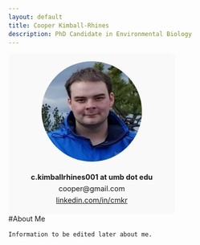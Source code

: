 ```yaml
---
layout: default
title: Cooper Kimball-Rhines
description: PhD Candidate in Environmental Biology
---
```


<style>
.container {
  display: flex;
  flex-wrap: wrap;
}
.sidebar {
  flex: 1 1 250px;
  max-width: 300px;
  margin-right: 2rem;
  padding: 1rem;
  background-color: #f9f9f9;
  border-radius: 8px;
  text-align: center;
}
.sidebar img {
  width: 200px;
  height: 200px;
  border-radius: 50%;
  object-fit: cover;
}
.sidebar .contact-info {
  margin-top: 1rem;
  font-size: 0.9rem;
  line-height: 1.6;
}
.main-content {
  flex: 3 1 600px;
}
</style>

<div class="container">
  <div class="sidebar">
    <img src="assets/images/Headshot.png"/>
    <div class="contact-info">
      <strong>c.kimballrhines001 at umb dot edu</strong><br>
      cooper@gmail.com<br>
      <a href="linkedin.com/in/cmkr" target="_blank">linkedin.com/in/cmkr</a>
    </div>
  </div>
  <div class="main-content">
    #About Me

    Information to be edited later about me.
  </div>
</div>
